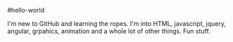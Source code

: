 #hello-world

I'm new to GitHub and learning the ropes.  I'm into HTML, javascript, jquery, angular, grpahics, animation and a whole lot of other things.  Fun stuff.
